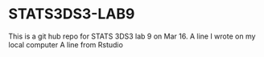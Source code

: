 # STATS3DS3-LAB9
This is a git hub repo for STATS 3DS3 lab 9 on Mar 16.
A line I wrote on my local computer
A line from Rstudio

